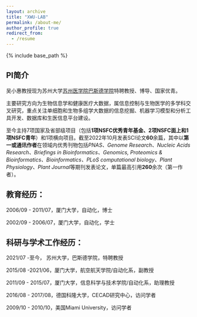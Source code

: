 ```yaml
---
layout: archive
title: "XWU-LAB"
permalink: /about-me/
author_profile: true
redirect_from:
  - /resume
---
```


{% include base_path %}



## PI简介

吴小惠教授现为苏州大学[苏州医学院](http://medical.suda.edu.cn/)[巴斯德学院]( http://pasteur.suda.edu.cn/)特聘教授、博导、国家优青。

主要研究方向为生物信息学和健康医疗大数据，属信息控制与生物医学的多学科交叉研究，重点关注单细胞和生物多组学大数据的信息挖掘、机器学习模型和分析工具开发、数据库和生医信息平台建设。

至今主持7项国家及省部级项目（包括**1项NSFC优秀青年基金、2项NSFC面上和1项NSFC青年**）和1项横向项目。截至2022年10月发表SCI论文**60**余篇，其中以**第一或通讯作者**在领域内优秀刊物包括*PNAS、Genome Research、Nucleic Acids Research、Briefings in Bioinformatics、Genomics, Proteomics & Bioinformatics、Bioinformatics、PLoS computational biology、Plant Physiology、Plant Journal*等期刊发表论文，单篇最高引用**260**余次（第一作者）。



## 教育经历：

2006/09 - 2011/07，厦门大学，自动化，博士

2002/09 - 2006/07，厦门大学，自动化，学士



## **科研与学术工作经历：**

2021/07 -至今，	苏州大学，巴斯德学院，特聘教授

2015/08 -2021/06，厦门大学，航空航天学院/自动化系，副教授

2011/09 - 2015/07，厦门大学，信息科学与技术学院/自动化系，助理教授

2016/08 - 2017/08，德国科隆大学，CECAD研究中心，访问学者

2009/10 - 2010/10，美国Miami University，访问学者

